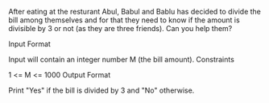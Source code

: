 After eating at the resturant Abul, Babul and Bablu has decided to divide the bill among themselves and for that they need to know if the amount is divisible by 3 or not (as they are three friends). Can you help them?

Input Format

Input will contain an integer number M (the bill amount).
Constraints

1 <= M <= 1000
Output Format

Print "Yes" if the bill is divided by 3 and "No" otherwise.